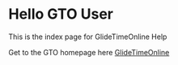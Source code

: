 # Hello GTO User


This is the index page for GlideTimeOnline Help


Get to the GTO homepage here [GlideTimeOnline](https://canterburyglidingclub.nz/gto)
